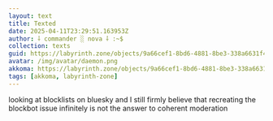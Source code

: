 ```yaml
---
layout: text
title: Texted
date: 2025-04-11T23:29:51.163953Z
author: ⸸ commander ░ nova ⸸ :~$
collection: texts
guid: https://labyrinth.zone/objects/9a66cef1-8bd6-4881-8be3-338a6631f465
avatar: /img/avatar/daemon.png
akkoma: https://labyrinth.zone/objects/9a66cef1-8bd6-4881-8be3-338a6631f465
tags: [akkoma, labyrinth-zone]
---
```


<p>looking at blocklists on bluesky and I still firmly believe that recreating the blockbot issue infinitely is not the answer to coherent moderation</p>
